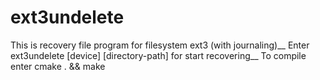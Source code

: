 # ext3undelete
This is recovery file program for filesystem ext3 (with journaling)__
Enter ext3undelete [device] [directory-path] for start recovering__
To compile enter cmake . && make

